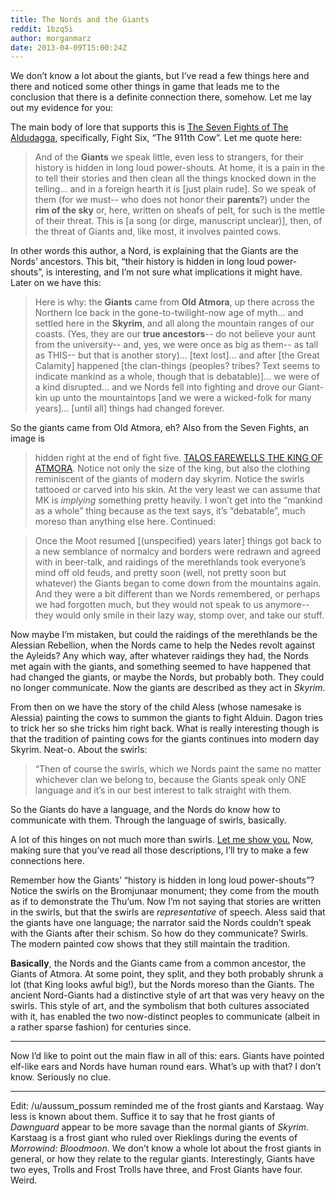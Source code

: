 ```yaml
---
title: The Nords and the Giants
reddit: 1bzq5i
author: morganmarz
date: 2013-04-09T15:00:24Z
---
```


We don’t know a lot about the giants, but I’ve read a few things here and there
and noticed some other things in game that leads me to the conclusion that there
is a definite connection there, somehow. Let me lay out my evidence for you:

The main body of lore that supports this is [The Seven Fights of The
Aldudagga][0], specifically, Fight Six, “The 911th Cow”. Let me quote here:

> And of the **Giants** we speak little, even less to strangers, for their
> history is hidden in long loud power-shouts. At home, it is a pain in the to
> tell their stories and then clean all the things knocked down in the telling…
> and in a foreign hearth it is [just plain rude]. So we speak of them (for we
> must-- who does not honor their **parents**?) under the **rim of the sky** or,
> here, written on sheafs of pelt, for such is the mettle of their threat. This
> is [a song (or dirge, manuscript unclear)], then, of the threat of Giants and,
> like most, it involves painted cows.

In other words this author, a Nord, is explaining that the Giants are the Nords’
ancestors. This bit, “their history is hidden in long loud power-shouts”, is
interesting, and I’m not sure what implications it might have. Later on we have
this:

> Here is why: the **Giants** came from **Old Atmora**, up there across the
> Northern Ice back in the gone-to-twilight-now age of myth… and settled here in
> the **Skyrim**, and all along the mountain ranges of our coasts. (Yes, they
> are our **true ancestors**-- do not believe your aunt from the university--
> and, yes, we were once as big as them-- as tall as THIS-- but that is another
> story)… [text lost]… and after [the Great Calamity] happened [the clan-things
> (peoples? tribes? Text seems to indicate mankind as a whole, though that is
> debatable)]… we were of a kind disrupted… and we Nords fell into fighting and
> drove our Giant-kin up unto the mountaintops [and we were a wicked-folk for
> many years]… [until all] things had changed forever.

So the giants came from Old Atmora, eh? Also from the Seven Fights, an image is
> hidden right at the end of fight five. [TALOS FAREWELLS THE KING OF
ATMORA][1]. Notice not only the size of the king, but also the clothing
reminiscent of the giants of modern day skyrim. Notice the swirls tattooed or
carved into his skin. At the very least we can assume that MK is *implying*
something pretty heavily. I won’t get into the “mankind as a whole” thing
because as the text says, it’s “debatable”, much moreso than anything else here.
Continued:

> Once the Moot resumed [(unspecified) years later] things got back to a new
> semblance of normalcy and borders were redrawn and agreed with in beer-talk,
> and raidings of the merethlands took everyone’s mind off old feuds, and pretty
> soon (well, not pretty soon but whatever) the Giants began to come down from
> the mountains again. And they were a bit different than we Nords remembered,
> or perhaps we had forgotten much, but they would not speak to us anymore--
> they would only smile in their lazy way, stomp over, and take our stuff.

Now maybe I’m mistaken, but could the raidings of the merethlands be the
Alessian Rebellion, when the Nords came to help the Nedes revolt against the
Ayleids? Any which way, after whatever raidings they had, the Nords met again
with the giants, and something seemed to have happened that had changed the
giants, or maybe the Nords, but probably both. They could no longer communicate.
Now the giants are described as they act in *Skyrim*.

From then on we have the story of the child Aless (whose namesake is Alessia)
painting the cows to summon the giants to fight Alduin. Dagon tries to trick her
so she tricks him right back. What is really interesting though is that the
tradition of painting cows for the giants continues into modern day Skyrim.
Neat-o. About the swirls:

> “Then of course the swirls, which we Nords paint the same no matter whichever
> clan we belong to, because the Giants speak only ONE language and it’s in our
> best interest to talk straight with them.

So the Giants do have a language, and the Nords do know how to communicate with
them. Through the language of swirls, basically.

A lot of this hinges on not much more than swirls. [Let me show you.][2] Now,
making sure that you’ve read all those descriptions, I’ll try to make a few
connections here.

Remember how the Giants’ “history is hidden in long loud power-shouts”? Notice
the swirls on the Bromjunaar monument; they come from the mouth as if to
demonstrate the Thu’um. Now I’m not saying that stories are written in the
swirls, but that the swirls are *representative* of speech. Aless said that the
giants have one language; the narrator said the Nords couldn’t speak with the
Giants after their schism. So how do they communicate? Swirls. The modern
painted cow shows that they still maintain the tradition.

**Basically**, the Nords and the Giants came from a common ancestor, the Giants
of Atmora. At some point, they split, and they both probably shrunk a lot (that
King looks awful big!), but the Nords moreso than the Giants. The ancient
Nord-Giants had a distinctive style of art that was very heavy on the swirls.
This style of art, and the symbolism that both cultures associated with it, has
enabled the two now-distinct peoples to communicate (albeit in a rather sparse
fashion) for centuries since.

---

Now I’d like to point out the main flaw in all of this: ears. Giants have
pointed elf-like ears and Nords have human round ears. What’s up with that? I
don’t know. Seriously no clue.

---

Edit: /u/aussum_possum reminded me of the frost giants and Karstaag. Way less is
known about them. Suffice it to say that he frost giants of *Dawnguard* appear
to be more savage than the normal giants of *Skyrim*. Karstaag is a frost giant
who ruled over Rieklings during the events of *Morrowind: Bloodmoon*. We don’t
know a whole lot about the frost giants in general, or how they relate to the
regular giants. Interestingly, Giants have two eyes, Trolls and Frost Trolls
have three, and Frost Giants have four. Weird.

[0]: https://www.imperial-library.info/content/seven-fights-aldudagga
[1]: https://www.imperial-library.info/sites/default/files/obscure_talos-king-atmora.jpg
[2]: https://imgur.com/a/ag7xm
